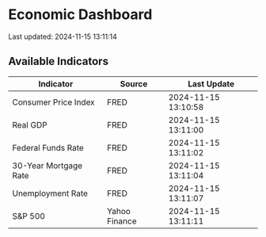 # Economic Dashboard

Last updated: 2024-11-15 13:11:14

## Available Indicators

| Indicator | Source | Last Update |
|-----------|--------|-------------|
| Consumer Price Index | FRED | 2024-11-15 13:10:58 |
| Real GDP | FRED | 2024-11-15 13:11:00 |
| Federal Funds Rate | FRED | 2024-11-15 13:11:02 |
| 30-Year Mortgage Rate | FRED | 2024-11-15 13:11:04 |
| Unemployment Rate | FRED | 2024-11-15 13:11:07 |
| S&P 500 | Yahoo Finance | 2024-11-15 13:11:11 |
